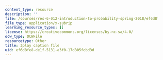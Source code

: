 ```yaml
---
content_type: resource
description: ''
file: /courses/res-6-012-introduction-to-probability-spring-2018/ef6d8fe8de1f5131a3f017d805fcbd3d_CN_TJBPv2Qs.vtt
file_type: application/x-subrip
learning_resource_types: []
license: https://creativecommons.org/licenses/by-nc-sa/4.0/
ocw_type: OCWFile
resourcetype: Other
title: 3play caption file
uid: ef6d8fe8-de1f-5131-a3f0-17d805fcbd3d
---
```

